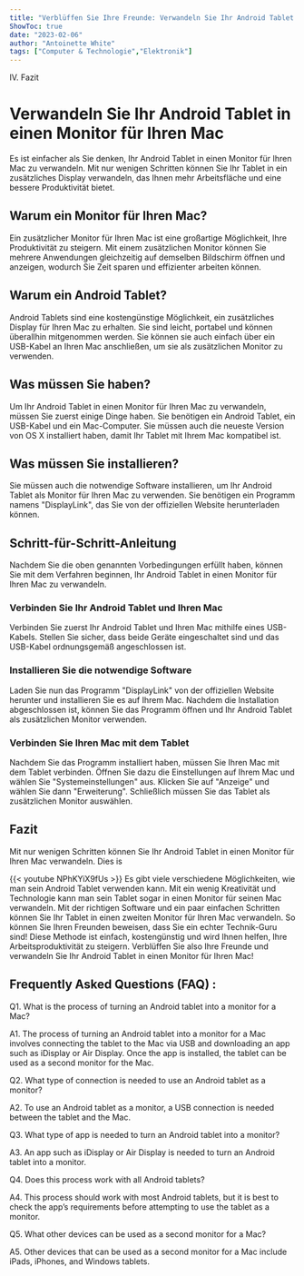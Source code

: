 ```yaml
---
title: "Verblüffen Sie Ihre Freunde: Verwandeln Sie Ihr Android Tablet in einen Monitor für Ihren Mac!"
ShowToc: true 
date: "2023-02-06"
author: "Antoinette White" 
tags: ["Computer & Technologie","Elektronik"]
---
```

IV. Fazit

# Verwandeln Sie Ihr Android Tablet in einen Monitor für Ihren Mac

Es ist einfacher als Sie denken, Ihr Android Tablet in einen Monitor für Ihren Mac zu verwandeln. Mit nur wenigen Schritten können Sie Ihr Tablet in ein zusätzliches Display verwandeln, das Ihnen mehr Arbeitsfläche und eine bessere Produktivität bietet.

## Warum ein Monitor für Ihren Mac?

Ein zusätzlicher Monitor für Ihren Mac ist eine großartige Möglichkeit, Ihre Produktivität zu steigern. Mit einem zusätzlichen Monitor können Sie mehrere Anwendungen gleichzeitig auf demselben Bildschirm öffnen und anzeigen, wodurch Sie Zeit sparen und effizienter arbeiten können.

## Warum ein Android Tablet?

Android Tablets sind eine kostengünstige Möglichkeit, ein zusätzliches Display für Ihren Mac zu erhalten. Sie sind leicht, portabel und können überallhin mitgenommen werden. Sie können sie auch einfach über ein USB-Kabel an Ihren Mac anschließen, um sie als zusätzlichen Monitor zu verwenden.

## Was müssen Sie haben?

Um Ihr Android Tablet in einen Monitor für Ihren Mac zu verwandeln, müssen Sie zuerst einige Dinge haben. Sie benötigen ein Android Tablet, ein USB-Kabel und ein Mac-Computer. Sie müssen auch die neueste Version von OS X installiert haben, damit Ihr Tablet mit Ihrem Mac kompatibel ist.

## Was müssen Sie installieren?

Sie müssen auch die notwendige Software installieren, um Ihr Android Tablet als Monitor für Ihren Mac zu verwenden. Sie benötigen ein Programm namens "DisplayLink", das Sie von der offiziellen Website herunterladen können.

## Schritt-für-Schritt-Anleitung

Nachdem Sie die oben genannten Vorbedingungen erfüllt haben, können Sie mit dem Verfahren beginnen, Ihr Android Tablet in einen Monitor für Ihren Mac zu verwandeln.

### Verbinden Sie Ihr Android Tablet und Ihren Mac

Verbinden Sie zuerst Ihr Android Tablet und Ihren Mac mithilfe eines USB-Kabels. Stellen Sie sicher, dass beide Geräte eingeschaltet sind und das USB-Kabel ordnungsgemäß angeschlossen ist.

### Installieren Sie die notwendige Software

Laden Sie nun das Programm "DisplayLink" von der offiziellen Website herunter und installieren Sie es auf Ihrem Mac. Nachdem die Installation abgeschlossen ist, können Sie das Programm öffnen und Ihr Android Tablet als zusätzlichen Monitor verwenden.

### Verbinden Sie Ihren Mac mit dem Tablet

Nachdem Sie das Programm installiert haben, müssen Sie Ihren Mac mit dem Tablet verbinden. Öffnen Sie dazu die Einstellungen auf Ihrem Mac und wählen Sie "Systemeinstellungen" aus. Klicken Sie auf "Anzeige" und wählen Sie dann "Erweiterung". Schließlich müssen Sie das Tablet als zusätzlichen Monitor auswählen.

## Fazit

Mit nur wenigen Schritten können Sie Ihr Android Tablet in einen Monitor für Ihren Mac verwandeln. Dies is

{{< youtube NPhKYiX9fUs >}} 
Es gibt viele verschiedene Möglichkeiten, wie man sein Android Tablet verwenden kann. Mit ein wenig Kreativität und Technologie kann man sein Tablet sogar in einen Monitor für seinen Mac verwandeln. Mit der richtigen Software und ein paar einfachen Schritten können Sie Ihr Tablet in einen zweiten Monitor für Ihren Mac verwandeln. So können Sie Ihren Freunden beweisen, dass Sie ein echter Technik-Guru sind! Diese Methode ist einfach, kostengünstig und wird Ihnen helfen, Ihre Arbeitsproduktivität zu steigern. Verblüffen Sie also Ihre Freunde und verwandeln Sie Ihr Android Tablet in einen Monitor für Ihren Mac!

## Frequently Asked Questions (FAQ) :
Q1. What is the process of turning an Android tablet into a monitor for a Mac?

A1. The process of turning an Android tablet into a monitor for a Mac involves connecting the tablet to the Mac via USB and downloading an app such as iDisplay or Air Display. Once the app is installed, the tablet can be used as a second monitor for the Mac.

Q2. What type of connection is needed to use an Android tablet as a monitor?

A2. To use an Android tablet as a monitor, a USB connection is needed between the tablet and the Mac.

Q3. What type of app is needed to turn an Android tablet into a monitor?

A3. An app such as iDisplay or Air Display is needed to turn an Android tablet into a monitor.

Q4. Does this process work with all Android tablets?

A4. This process should work with most Android tablets, but it is best to check the app’s requirements before attempting to use the tablet as a monitor.

Q5. What other devices can be used as a second monitor for a Mac?

A5. Other devices that can be used as a second monitor for a Mac include iPads, iPhones, and Windows tablets.


